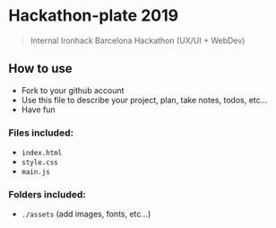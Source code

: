 # Hackathon-plate 2019

> Internal Ironhack Barcelona Hackathon (UX/UI + WebDev)

## How to use

- Fork to your github account
- Use this file to describe your project, plan, take notes, todos, etc...
- Have fun

### Files included:

  - `index.html`
  - `style.css`
  - `main.js`

### Folders included:

  - `./assets` (add images, fonts, etc...)
